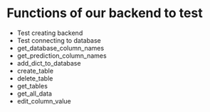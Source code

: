 # Functions of our backend to test

* Test creating backend
* Test connecting to database
* get_database_column_names
* get_prediction_column_names
* add_dict_to_database
* create_table
* delete_table
* get_tables
* get_all_data
* edit_column_value